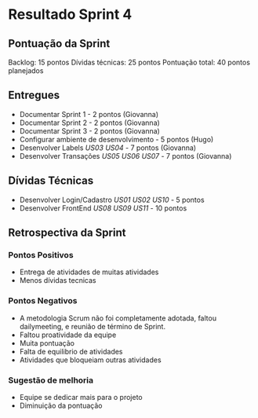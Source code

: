 # Resultado Sprint 4
## Pontuação da Sprint
Backlog: 15 pontos
Dívidas técnicas: 25 pontos
Pontuação total: 40 pontos planejados

## Entregues

- Documentar Sprint 1 - 2 pontos (Giovanna)
- Documentar Sprint 2 - 2 pontos (Giovanna)
- Documentar Sprint 3 - 2 pontos (Giovanna)
- Configurar ambiente de desenvolvimento - 5 pontos (Hugo)
- Desenvolver Labels _US03_ _US04_ - 7 pontos (Giovanna)
- Desenvolver Transações _US05_ _US06_ _US07_ - 7 pontos (Giovanna)

## Dívidas Técnicas
- Desenvolver Login/Cadastro  _US01_ _US02_ _US10_  - 5 pontos
- Desenvolver FrontEnd _US08_ _US09_ _US11_ - 10 pontos

## Retrospectiva da Sprint
### Pontos Positivos
- Entrega de atividades de muitas atividades
- Menos dívidas tecnicas

### Pontos Negativos
- A metodologia Scrum não foi completamente adotada, faltou dailymeeting, e reunião de término de Sprint.
- Faltou proatividade da equipe 
- Muita pontuação
- Falta de equilibrio de atividades
- Atividades que bloqueiam outras atividades

### Sugestão de melhoria
- Equipe se dedicar mais para o projeto
- Diminuição da pontuação